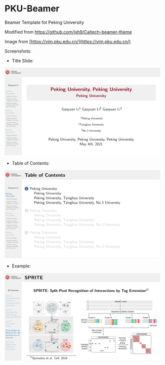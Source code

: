 # PKU-Beamer
Beamer Template fot Peking University

Modified from https://github.com/jsh9/Caltech-beamer-theme

Image from [https://vim.pku.edu.cn/](https://vim.pku.edu.cn/)

Screenshots: 

- Title Slide:

![screenshot1](.\screenshots\screenshot1.png)

- Table of Contents:

![screenshot2](.\screenshots\screenshot2.png)

- Example:

![screenshot3](.\screenshots\screenshot3.png)

